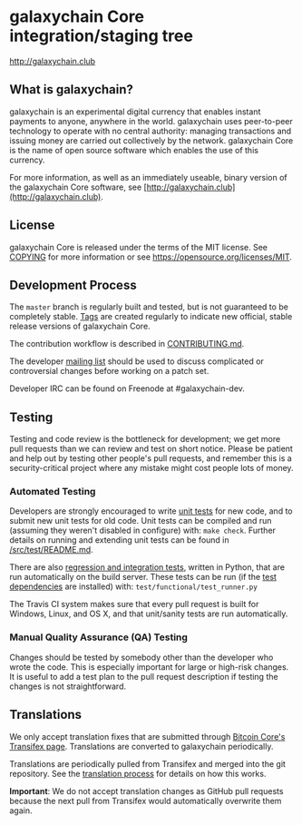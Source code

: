 galaxychain Core integration/staging tree
=====================================

http://galaxychain.club

What is galaxychain?
----------------

galaxychain is an experimental digital currency that enables instant payments to
anyone, anywhere in the world. galaxychain uses peer-to-peer technology to operate
with no central authority: managing transactions and issuing money are carried
out collectively by the network. galaxychain Core is the name of open source
software which enables the use of this currency.

For more information, as well as an immediately useable, binary version of
the galaxychain Core software, see [http://galaxychain.club](http://galaxychain.club).

License
-------

galaxychain Core is released under the terms of the MIT license. See [COPYING](COPYING) for more
information or see https://opensource.org/licenses/MIT.

Development Process
-------------------

The `master` branch is regularly built and tested, but is not guaranteed to be
completely stable. [Tags](https://github.com/galaxychain-project/galaxychain/tags) are created
regularly to indicate new official, stable release versions of galaxychain Core.

The contribution workflow is described in [CONTRIBUTING.md](CONTRIBUTING.md).

The developer [mailing list](https://groups.google.com/forum/#!forum/galaxychain-dev)
should be used to discuss complicated or controversial changes before working
on a patch set.

Developer IRC can be found on Freenode at #galaxychain-dev.

Testing
-------

Testing and code review is the bottleneck for development; we get more pull
requests than we can review and test on short notice. Please be patient and help out by testing
other people's pull requests, and remember this is a security-critical project where any mistake might cost people
lots of money.

### Automated Testing

Developers are strongly encouraged to write [unit tests](src/test/README.md) for new code, and to
submit new unit tests for old code. Unit tests can be compiled and run
(assuming they weren't disabled in configure) with: `make check`. Further details on running
and extending unit tests can be found in [/src/test/README.md](/src/test/README.md).

There are also [regression and integration tests](/test), written
in Python, that are run automatically on the build server.
These tests can be run (if the [test dependencies](/test) are installed) with: `test/functional/test_runner.py`

The Travis CI system makes sure that every pull request is built for Windows, Linux, and OS X, and that unit/sanity tests are run automatically.

### Manual Quality Assurance (QA) Testing

Changes should be tested by somebody other than the developer who wrote the
code. This is especially important for large or high-risk changes. It is useful
to add a test plan to the pull request description if testing the changes is
not straightforward.

Translations
------------

We only accept translation fixes that are submitted through [Bitcoin Core's Transifex page](https://www.transifex.com/projects/p/bitcoin/).
Translations are converted to galaxychain periodically.

Translations are periodically pulled from Transifex and merged into the git repository. See the
[translation process](doc/translation_process.md) for details on how this works.

**Important**: We do not accept translation changes as GitHub pull requests because the next
pull from Transifex would automatically overwrite them again.
